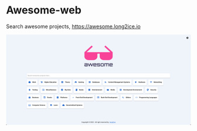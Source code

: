 # Awesome-web

Search awesome projects, https://awesome.long2ice.io

![index](./screenshots/index.png)